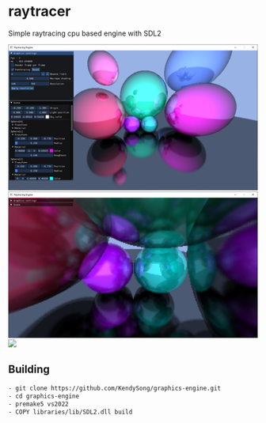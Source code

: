 # raytracer
Simple raytracing cpu based engine with SDL2

<img src="/screenshots/low-resolution.png">
<img src="/screenshots/reflect.png">
<img src="/screenshots/hight-resolution.png">

## Building
```git
- git clone https://github.com/KendySong/graphics-engine.git
- cd graphics-engine
- premake5 vs2022
- COPY libraries/lib/SDL2.dll build
```